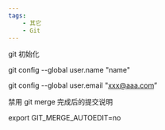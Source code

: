 ```yaml
---
tags:
    - 其它
    - Git
---
```


git 初始化

git config --global user.name "name"

git config --global user.email "xxx@aaa.com”



禁用 git merge 完成后的提交说明

export GIT_MERGE_AUTOEDIT=no

